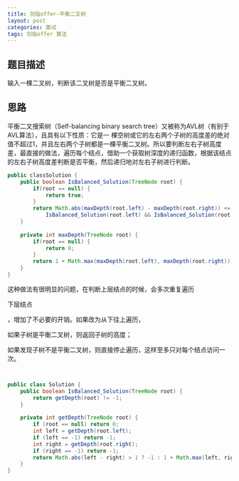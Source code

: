 ```yaml
---
title: 剑指offer-平衡二叉树
layout: post
categories: 面试
tags: 剑指offer 算法
---
```

## 题目描述

输入一棵二叉树，判断该二叉树是否是平衡二叉树。

## 思路

平衡二叉搜索树（Self-balancing binary search tree）又被称为AVL树（有别于AVL算法），且具有以下性质：它是一 棵空树或它的左右两个子树的高度差的绝对值不超过1，并且左右两个子树都是一棵平衡二叉树。所以要判断左右子树高度差，最直接的做法，遍历每个结点，借助一个获取树深度的递归函数，根据该结点的左右子树高度差判断是否平衡，然后递归地对左右子树进行判断。 



```java
public classSolution {
    public boolean IsBalanced_Solution(TreeNode root) {
        if(root == null) {
            return true;
        }
        return Math.abs(maxDepth(root.left) - maxDepth(root.right)) <= 1 &&
            IsBalanced_Solution(root.left) && IsBalanced_Solution(root.right);
    }
      
    private int maxDepth(TreeNode root) {
        if(root == null) {
            return 0;
        }
        return 1 + Math.max(maxDepth(root.left), maxDepth(root.right));
    }
}
```

 这种做法有很明显的问题，在判断上层结点的时候，会多次重复遍历

下层结点

，增加了不必要的开销。如果改为从下往上遍历，

如果子树是平衡二叉树，则返回子树的高度；

如果发现子树不是平衡二叉树，则直接停止遍历，这样至多只对每个结点访问一次。 



```java


public class Solution {
    public boolean IsBalanced_Solution(TreeNode root) {
        return getDepth(root) != -1;
    }
     
    private int getDepth(TreeNode root) {
        if (root == null) return 0;
        int left = getDepth(root.left);
        if (left == -1) return -1;
        int right = getDepth(root.right);
        if (right == -1) return -1;
        return Math.abs(left - right) > 1 ? -1 : 1 + Math.max(left, right);
    }
}
```